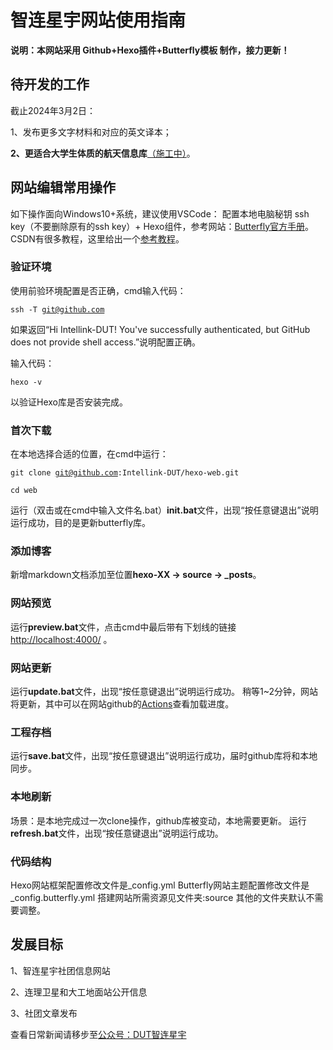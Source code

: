 # 智连星宇网站使用指南

**说明：本网站采用 Github+Hexo插件+Butterfly模板 制作，接力更新！**

## 待开发的工作

截止2024年3月2日：

1、发布更多文字材料和对应的英文译本；

**2、更适合大学生体质的航天信息库**[（施工中）](https://docs.qq.com/sheet/DWW5XdEJJQWp0Y25I?u=263eec4d9b3b455ead3256cb6ef56eea&tab=BB08J2)。

## 网站编辑常用操作

如下操作面向Windows10+系统，建议使用VSCode：
配置本地电脑秘钥 ssh key（不要删除原有的ssh key）+ Hexo组件，参考网站：[Butterfly官方手册](https://butterfly.js.org/posts/21cfbf15/)。CSDN有很多教程，这里给出一个[参考教程](https://blog.csdn.net/qq_62928039/article/details/130248518?ops_request_misc=%257B%2522request%255Fid%2522%253A%2522170847522416800185840868%2522%252C%2522scm%2522%253A%252220140713.130102334.pc%255Fall.%2522%257D&request_id=170847522416800185840868&biz_id=0&utm_medium=distribute.pc_search_result.none-task-blog-2~all~first_rank_ecpm_v1~rank_v31_ecpm-2-130248518-null-null.142^v99^control&utm_term=github%20hexo%E6%90%AD%E5%BB%BA%E5%8D%9A%E5%AE%A2%20%E6%96%87%E4%BB%B6%E5%9C%A8%E4%B8%80%E4%B8%AAgithub%E5%BA%93%E4%B8%AD&spm=1018.2226.3001.4187)。

### 验证环境

使用前验环境配置是否正确，cmd输入代码：

<code>ssh -T git@github.com</code>

如果返回“Hi Intellink-DUT! You've successfully authenticated, but GitHub does not provide shell access.”说明配置正确。

输入代码：

<code>hexo -v</code>

以验证Hexo库是否安装完成。

### 首次下载

在本地选择合适的位置，在cmd中运行：

<code>git clone git@github.com:Intellink-DUT/hexo-web.git</code>

<code>cd web</code>

运行（双击或在cmd中输入文件名.bat）**init.bat**文件，出现“按任意键退出”说明运行成功，目的是更新butterfly库。

### 添加博客

新增markdown文档添加至位置**hexo-XX -> source -> _posts**。

### 网站预览

运行**preview.bat**文件，点击cmd中最后带有下划线的链接 [http://localhost:4000/](http://localhost:4000/) 。

### 网站更新

运行**update.bat**文件，出现“按任意键退出”说明运行成功。
稍等1~2分钟，网站将更新，其中可以在网站github的[Actions](https://github.com/Intellink-DUT/Intellink-DUT.github.io/actions)查看加载进度。

### 工程存档

运行**save.bat**文件，出现“按任意键退出”说明运行成功，届时github库将和本地同步。

### 本地刷新

场景：是本地完成过一次clone操作，github库被变动，本地需要更新。
运行**refresh.bat**文件，出现“按任意键退出”说明运行成功。

### 代码结构

Hexo网站框架配置修改文件是_config.yml
Butterfly网站主题配置修改文件是_config.butterfly.yml
搭建网站所需资源见文件夹:source
其他的文件夹默认不需要调整。

## 发展目标

1、智连星宇社团信息网站

2、连理卫星和大工地面站公开信息

3、社团文章发布

查看日常新闻请移步至[公众号：DUT智连星宇](https://mp.weixin.qq.com/s/GUo7YxDKrFFdbD2NR1gHhw)
